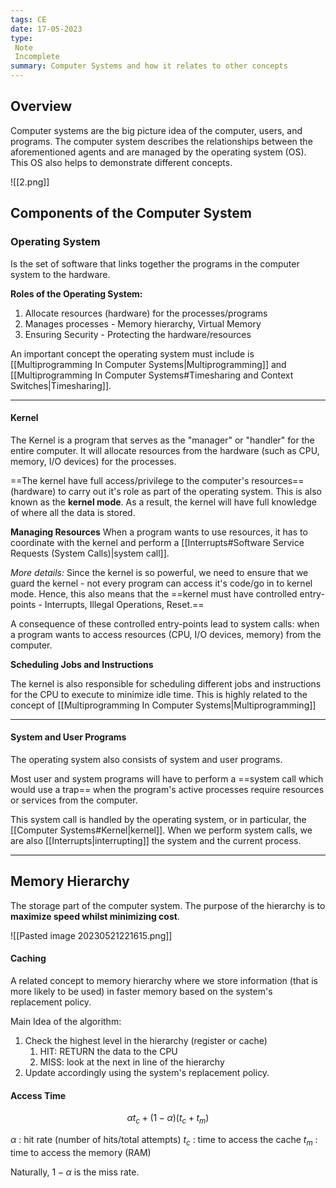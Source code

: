 ```yaml
---
tags: CE
date: 17-05-2023
type: 
 Note
 Incomplete
summary: Computer Systems and how it relates to other concepts
---
```


## Overview

Computer systems are the big picture idea of the computer, users, and programs. The computer system describes the relationships between the aforementioned agents and are managed by the operating system (OS). This OS also helps to demonstrate different concepts.

![[2.png]]

## Components of the Computer System

### Operating System

Is the set of software that links together the programs in the computer system to the hardware.  

**Roles of the Operating System:**
1. Allocate resources (hardware) for the processes/programs
2. Manages processes - Memory hierarchy, Virtual Memory
3. Ensuring Security - Protecting the hardware/resources

An important concept the operating system must include is [[Multiprogramming In Computer Systems|Multiprogramming]] and [[Multiprogramming In Computer Systems#Timesharing and Context Switches|Timesharing]].

---

#### Kernel

The Kernel is a program that serves as the "manager" or "handler" for the entire computer. It will allocate resources from the hardware (such as CPU, memory, I/O devices) for the processes.

==The kernel have full access/privilege to the computer's resources== (hardware) to carry out it's role as part of the operating system. This is also known as the **kernel mode**. As a result, the kernel will have full knowledge of where all the data is stored.

**Managing Resources**
When a program wants to use resources, it has to coordinate with the kernel and perform a [[Interrupts#Software Service Requests (System Calls)|system call]].

*More details:*
Since the kernel is so powerful, we need to ensure that we guard the kernel - not every program can access it's code/go in to kernel mode. Hence, this also means that the ==kernel must have controlled entry-points - Interrupts, Illegal Operations, Reset.==

A consequence of these controlled entry-points lead to system calls: when a program wants to access resources (CPU, I/O devices, memory) from the computer.

**Scheduling Jobs and Instructions**

The kernel is also responsible for scheduling different jobs and instructions for the CPU to execute to minimize idle time. This is highly related to the concept of [[Multiprogramming In Computer Systems|Multiprogramming]]

---

#### System and User Programs

The operating system also consists of system and user programs.

Most user and system programs will have to perform a ==system call which would use a trap== when the program's active processes require resources or services from the computer. 

This system call is handled by the operating system, or in particular, the [[Computer Systems#Kernel|kernel]]. When we perform system calls, we are also [[Interrupts|interrupting]] the system and the current process.

---

## Memory Hierarchy

The storage part of the computer system. The purpose of the hierarchy is to **maximize speed whilst minimizing cost**.

![[Pasted image 20230521221615.png]]


#### Caching

A related concept to memory hierarchy where we store information (that is more likely to be used) in faster memory based on the system's replacement policy.

Main Idea of the algorithm:
1. Check the highest level in the hierarchy (register or cache)
	1. HIT: RETURN the data to the CPU
	2. MISS: look at the next in line of the hierarchy
2. Update accordingly using the system's replacement policy.

#### Access Time

$$\alpha t_c + (1-\alpha)(t_c + t_m)$$

$\alpha$ : hit rate (number of hits/total attempts)
$t_c$ : time to access the cache
$t_m$ : time to access the memory (RAM)

Naturally, $1-\alpha$ is the miss rate.